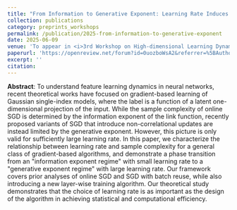 ```yaml
---
title: "From Information to Generative Exponent: Learning Rate Induces Phase Transitions in SGD"
collection: publications
category: preprints_workshops
permalink: /publication/2025-from-information-to-generative-exponent
date: 2025-06-09
venue: 'To appear in <i>3rd Workshop on High-dimensional Learning Dynamics (HiLD)</i> at ICML'
paperurl: 'https://openreview.net/forum?id=0uozboWsA2&referrer=%5BAuthor%20Console%5D(%2Fgroup%3Fid%3DICML.cc%2F2025%2FWorkshop%2FHiLD%2FAuthors%23your-submissions)'
excerpt: ''
citation: 
---
```


<b>Abstract</b>: To understand feature learning dynamics in neural networks, recent theoretical works have focused on gradient-based learning of Gaussian single-index models, where the label is a function of a latent one-dimensional projection of the input. While the sample complexity of online SGD is determined by the information exponent of the link function, recently proposed variants of SGD that introduce non-correlational updates are instead limited by the generative exponent. However, this picture is only valid for sufficiently large learning rate. In this paper, we characterize the relationship between learning rate and sample complexity for a general class of gradient-based algorithms, and demonstrate a phase transition from an "information exponent regime" with small learning rate to a "generative exponent regime" with large learning rate. Our framework covers prior analyses of online SGD and SGD with batch reuse, while also introducing a new layer-wise training algorithm. Our theoretical study demonstrates that the choice of learning rate is as important as the design of the algorithm in achieving statistical and computational efficiency.
